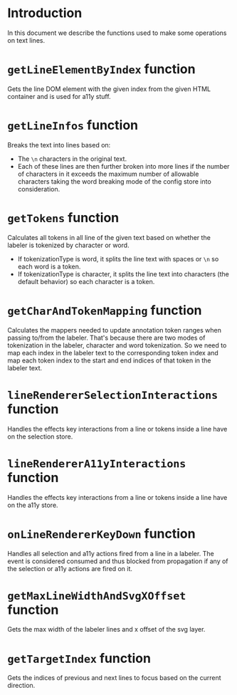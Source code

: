 # Introduction

In this document we describe the functions used to make some operations on text lines.

# `getLineElementByIndex` function

Gets the line DOM element with the given index from the given HTML container and is used for a11y stuff.

# `getLineInfos` function

Breaks the text into lines based on:

-   The `\n` characters in the original text.
-   Each of these lines are then further broken into more lines if the number of characters in it exceeds the maximum number of allowable characters taking the word breaking mode of the config store into consideration.

# `getTokens` function

Calculates all tokens in all line of the given text based on whether the labeler is tokenized by character or word.

-   If tokenizationType is word, it splits the line text with spaces or `\n` so each word is a token.
-   If tokenizationType is character, it splits the line text into characters (the default behavior) so each character is a token.

# `getCharAndTokenMapping` function

Calculates the mappers needed to update annotation token ranges when passing to/from the labeler. That's because there are two modes of tokenization in the labeler, character and word tokenization. So we need to map each index in the labeler text to the corresponding token index and map each token index to the start and end indices of that token in the labeler text.

# `lineRendererSelectionInteractions` function

Handles the effects key interactions from a line or tokens inside a line have on the selection store.

# `lineRendererA11yInteractions` function

Handles the effects key interactions from a line or tokens inside a line have on the a11y store.

# `onLineRendererKeyDown` function

Handles all selection and a11y actions fired from a line in a labeler. The event is considered consumed and thus blocked from propagation if any of the selection or a11y actions are fired on it.

# `getMaxLineWidthAndSvgXOffset` function

Gets the max width of the labeler lines and x offset of the svg layer.

# `getTargetIndex` function

Gets the indices of previous and next lines to focus based on the current direction.
